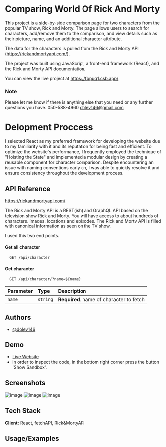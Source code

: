 # Comparing World Of Rick And Morty

This project is a side-by-side comparison page for two characters from the popular TV show, Rick and Morty. The page allows users to search for characters, add/remove them to the comparison, and view details such as their picture, name, and an additional character attribute.

The data for the characters is pulled from the Rick and Morty API (https://rickandmortyapi.com/).

The project was built using JavaScript, a front-end framework (React), and the Rick and Morty API documentation.

You can view the live project at https://fbpuq1.csb.app/

### Note

Please let me know if there is anything else that you need or any further questions you have. 
050-588-4960
dolev146@gmail.com


# Delopment Proccess

I selected React as my preferred framework for developing the website due to my familiarity with it and its reputation for being fast and efficient. To optimize the website's performance, I frequently employed the technique of "Hoisting the State" and implemented a modular design by creating a reusable component for character comparison. Despite encountering an issue with naming conventions early on, I was able to quickly resolve it and ensure consistency throughout the development process.


## API Reference

https://rickandmortyapi.com/

The Rick and Morty API is a REST(ish) and GraphQL API based on the television show Rick and Morty. You will have access to about hundreds of characters, images, locations and episodes. The Rick and Morty API is filled with canonical information as seen on the TV show.

I used this two end points.

#### Get all character

```http
  GET /api/character
```

#### Get character

```http
  GET /api/character/?name=${name}
```

| Parameter | Type     | Description                       |
| :-------- | :------- | :-------------------------------- |
| `name`      | `string` | **Required**. name of character to fetch |


## Authors

- [@dolev146](https://www.github.com/dolev146)


## Demo

- [Live Website](https://fbpuq1.csb.app/)
- in order to inspect the code, in the bottom right corner press the button 'Show Sandbox'.


## Screenshots

![image](https://user-images.githubusercontent.com/62290677/215030721-2afaba61-4937-4cb1-ac91-8679eb8fc970.png)
![image](https://user-images.githubusercontent.com/62290677/215030834-601472e7-69e3-4199-bcbd-52c62eaf2f64.png)
![image](https://user-images.githubusercontent.com/62290677/215030497-c92880d4-e8a4-49d7-b73f-0c3d0a3026b5.png)




## Tech Stack

**Client:** React, fetchAPI, Rick&MortyAPI



## Usage/Examples


